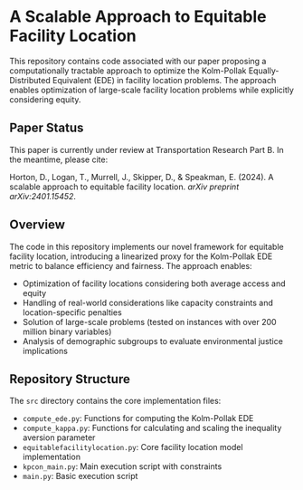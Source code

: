 # A Scalable Approach to Equitable Facility Location

This repository contains code associated with our paper proposing a computationally tractable approach to optimize the Kolm-Pollak Equally-Distributed Equivalent (EDE) in facility location problems. The approach enables optimization of large-scale facility location problems while explicitly considering equity.

## Paper Status

This paper is currently under review at Transportation Research Part B. In the meantime, please cite:

Horton, D., Logan, T., Murrell, J., Skipper, D., & Speakman, E. (2024). A scalable approach to equitable facility location. *arXiv preprint arXiv:2401.15452*.

## Overview

The code in this repository implements our novel framework for equitable facility location, introducing a linearized proxy for the Kolm-Pollak EDE metric to balance efficiency and fairness. The approach enables:

- Optimization of facility locations considering both average access and equity
- Handling of real-world considerations like capacity constraints and location-specific penalties
- Solution of large-scale problems (tested on instances with over 200 million binary variables)
- Analysis of demographic subgroups to evaluate environmental justice implications

## Repository Structure

The `src` directory contains the core implementation files:
- `compute_ede.py`: Functions for computing the Kolm-Pollak EDE
- `compute_kappa.py`: Functions for calculating and scaling the inequality aversion parameter
- `equitablefacilitylocation.py`: Core facility location model implementation
- `kpcon_main.py`: Main execution script with constraints
- `main.py`: Basic execution script

